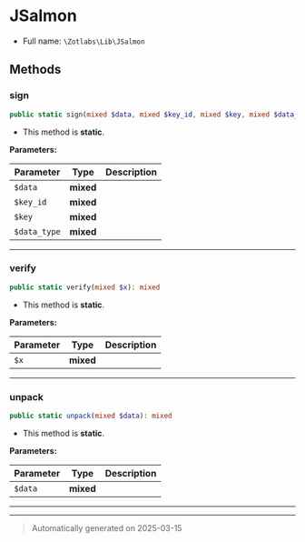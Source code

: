 
# JSalmon





* Full name: `\Zotlabs\Lib\JSalmon`




## Methods


### sign



```php
public static sign(mixed $data, mixed $key_id, mixed $key, mixed $data_type = &#039;application/x-zot+json&#039;): mixed
```



* This method is **static**.




**Parameters:**

| Parameter | Type | Description |
|-----------|------|-------------|
| `$data` | **mixed** |  |
| `$key_id` | **mixed** |  |
| `$key` | **mixed** |  |
| `$data_type` | **mixed** |  |





***

### verify



```php
public static verify(mixed $x): mixed
```



* This method is **static**.




**Parameters:**

| Parameter | Type | Description |
|-----------|------|-------------|
| `$x` | **mixed** |  |





***

### unpack



```php
public static unpack(mixed $data): mixed
```



* This method is **static**.




**Parameters:**

| Parameter | Type | Description |
|-----------|------|-------------|
| `$data` | **mixed** |  |





***


***
> Automatically generated on 2025-03-15
